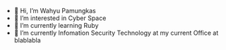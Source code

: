 - 👋 Hi, I’m Wahyu Pamungkas
- 👀 I’m interested in Cyber Space
- 🌱 I’m currently learning Ruby
- 💞️ I’m currently Infomation Security Technology at my current Office at blablabla

<!---
w0xi/w0xi is a ✨ special ✨ repository because its `README.md` (this file) appears on your GitHub profile.
You can click the Preview link to take a look at your changes.
--->
